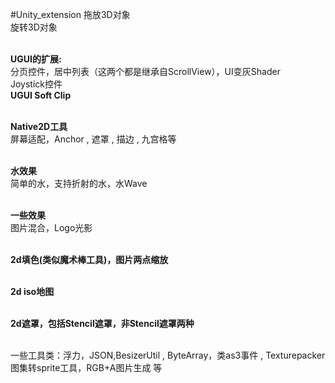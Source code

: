#Unity_extension
拖放3D对象</br>
旋转3D对象</br></br>

<b>UGUI的扩展:</b></br>
分页控件，居中列表（这两个都是继承自ScrollView），UI变灰Shader</br>
Joystick控件</br>
<b>UGUI Soft Clip</b></br></br>

<b>Native2D工具</b></br>
屏幕适配，Anchor , 遮罩 , 描边 , 九宫格等</br></br>

<b>水效果</b></br>
简单的水，支持折射的水，水Wave</br></br>

<b>一些效果</b></br>
图片混合，Logo光影</br></br>

<b>2d填色(类似魔术棒工具)，图片两点缩放</b></br></br>

<b>2d iso地图</b></br></br>

<b>2d遮罩，包括Stencil遮罩，非Stencil遮罩两种</b></br></br>

一些工具类：浮力，JSON,BesizerUtil , ByteArray，类as3事件 , Texturepacker图集转sprite工具，RGB+A图片生成 等</br>